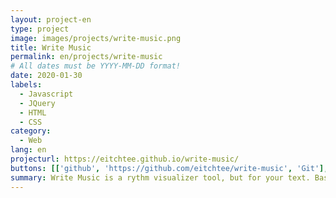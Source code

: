 ```yaml
---
layout: project-en
type: project
image: images/projects/write-music.png
title: Write Music
permalink: en/projects/write-music
# All dates must be YYYY-MM-DD format!
date: 2020-01-30
labels:
  - Javascript
  - JQuery
  - HTML
  - CSS
category:
  - Web
lang: en
projecturl: https://eitchtee.github.io/write-music/
buttons: [['github', 'https://github.com/eitchtee/write-music', 'Git'], ['globe', 'https://eitchtee.github.io/write-music/', 'Site']]
summary: Write Music is a rythm visualizer tool, but for your text. Based on a writing tip by Gary Provost. See and hear your text.
---
```

